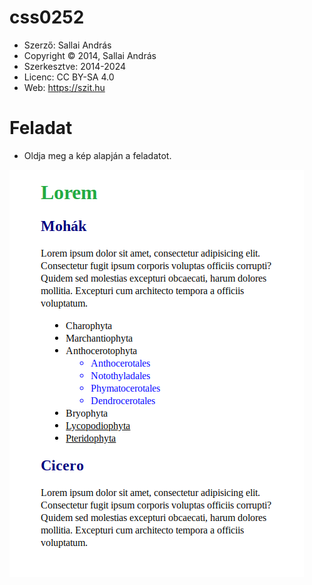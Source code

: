 # css0252

* Szerző: Sallai András
* Copyright © 2014, Sallai András
* Szerkesztve: 2014-2024
* Licenc: CC BY-SA 4.0
* Web: https://szit.hu

# Feladat

* Oldja meg a kép alapján a feladatot.

![Minta](015_feladat.png)
